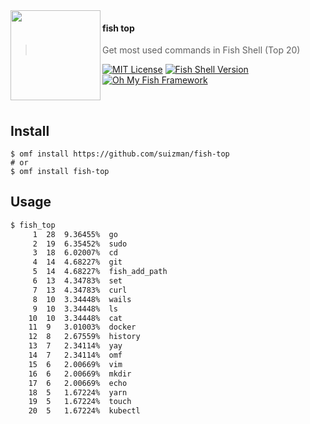 <img src="https://cdn.rawgit.com/oh-my-fish/oh-my-fish/e4f1c2e0219a17e2c748b824004c8d0b38055c16/docs/logo.svg" align="left" width="144px" height="144px"/>

#### fish top

> Get most used commands in Fish Shell (Top 20)

[![MIT License](https://img.shields.io/badge/license-MIT-007EC7.svg?style=flat-square)](/LICENSE)
[![Fish Shell Version](https://img.shields.io/badge/fish-v3.0.0-007EC7.svg?style=flat-square)](https://fishshell.com)
[![Oh My Fish Framework](https://img.shields.io/badge/Oh%20My%20Fish-Framework-007EC7.svg?style=flat-square)](https://www.github.com/oh-my-fish/oh-my-fish)

<br/>

## Install

```fish
$ omf install https://github.com/suizman/fish-top
# or 
$ omf install fish-top
```

## Usage

```sh
$ fish_top
     1  28  9.36455%  go
     2  19  6.35452%  sudo
     3  18  6.02007%  cd
     4  14  4.68227%  git
     5  14  4.68227%  fish_add_path
     6  13  4.34783%  set
     7  13  4.34783%  curl
     8  10  3.34448%  wails
     9  10  3.34448%  ls
    10  10  3.34448%  cat
    11  9   3.01003%  docker
    12  8   2.67559%  history
    13  7   2.34114%  yay
    14  7   2.34114%  omf
    15  6   2.00669%  vim
    16  6   2.00669%  mkdir
    17  6   2.00669%  echo
    18  5   1.67224%  yarn
    19  5   1.67224%  touch
    20  5   1.67224%  kubectl
